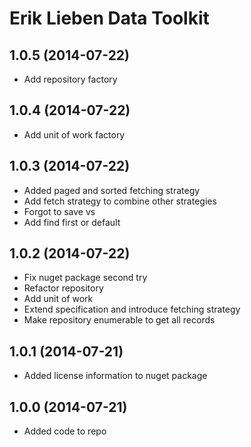 ﻿# Erik Lieben Data Toolkit
## 1.0.5 (2014-07-22)
- Add repository factory

## 1.0.4 (2014-07-22)
- Add unit of work factory

## 1.0.3 (2014-07-22)
- Added paged and sorted fetching strategy
- Add fetch strategy to combine other strategies
- Forgot to save vs
- Add find first or default

## 1.0.2 (2014-07-22)
- Fix nuget package second try
- Refactor repository
- Add unit of work
- Extend specification and introduce fetching strategy
- Make repository enumerable to get all records

## 1.0.1 (2014-07-21)
- Added license information to nuget package

## 1.0.0 (2014-07-21)
- Added code to repo


